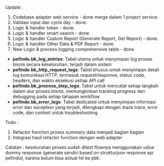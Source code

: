 Update :

1. Codebase adapter web service - done merge dalam 1 project service.
2. Validasi input dan cycle day - done.
3. Logic & handler token - done.
4. Logic & handler smart search - done
5. Logic & handler Custom Report (Generate Report, Get Report) - done.
6. Logic & handler Other Data & PDF Report - done.
7. New Logic & process logging comprehensive table - done

- **pefindo.bk_log_entries**: Tabel utama untuk menyimpan log proses bisnis secara keseluruhan, terjadi dalam sistem
- **pefindo.bk_http_request_logs**: Tabel khusus untuk menyimpan detail log komunikasi HTTP, termasuk request/response, status code, headers, dan waktu eksekusi setiap API call
- **pefindo.bk_process_step_logs**: Tabel untuk mencatat setiap langkah dalam alur proses bisnis, memungkinkan tracking progress dan debugging pada setiap tahapan workflow
- **pefindo.bk_error_logs**: Tabel dedicated untuk menyimpan informasi error dan exception yang terjadi, dilengkapi dengan stack trace, error code, dan context untuk troubleshooting

Todo :

1. Refactor function proses summary data menjadi bagian bagian
2. Integrasi hasil refactor function dengan web adapter

Catatan : keseluruhan proses sudah ditest flownya menggunakan value dummy response (generate sendiri based on strukturjson response api pefindo), karena belum bisa actual hit ke pbk.
